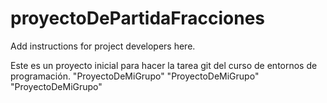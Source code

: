 #  proyectoDePartidaFracciones

Add instructions for project developers here.

Este es un proyecto inicial para hacer la tarea git del curso de entornos de programación.
"ProyectoDeMiGrupo" 
"ProyectoDeMiGrupo" 
"ProyectoDeMiGrupo" 
